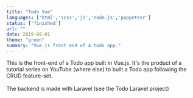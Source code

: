 ```yaml
---
title: "Todo Vue"
languages: ['html','scss','js','node.js','puppeteer']
status: ['finished']
url: ""
date: 2019-08-01
theme: "green"
summary: "Vue.js front end of a todo app."
---
```

This is the front-end of a Todo app built in  Vue.js. It's the product of a tutorial series on YouTube (where else) to built a Todo app following the CRUD feature-set.
<br/><br/>
The backend is made with Laravel (see the Todo Laravel project)